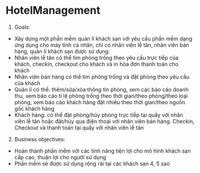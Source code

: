 # HotelManagement

1. Goals: 
- Xây dựng một phần mềm quản lí khách sạn với yêu cầu phần mềm dạng ứng dụng cho máy tính cá nhân, chỉ có nhân viên lễ tân, nhân viên bán hàng, quản lí khách sạn được sử dụng
- Nhân viên lễ tân có thể tìm phòng trống theo yêu cầu trực tiếp của khách, checkin, checkout cho khách và in hóa đơn thanh toán cho khách
- Nhân viên bán hàng có thể tìm phòng trống và đặt phòng theo yêu cầu của khách
-	Quản lí có thể: thêm/sửa/xóa thông tin phòng, xem các báo cáo doanh thu, xem báo cáo tỉ lệ phòng trống theo thời gian/theo phòng/theo loại phòng, xem báo cáo khách hàng đặt nhiều theo thời gian/theo nguồn gốc khách hàng
- Khách hàng: có thể đặt phòng/hủy phòng trực tiếp tại quầy với nhân viên lễ tân hoặc đặt/hủy qua điện thoại với nhân viên bán hàng. Checkin, Checkout và thanh toán tại quầy với nhân viên lễ tân

2. Business objectives:
- Hoàn thành phần mềm với các tính năng tiện lợi cho mô hình khách sạn cấp cao, thuận lợi cho người sử dụng
- Phần mềm sẽ được sử dụng rộng rãi tại các khách sạn 4, 5 sao

